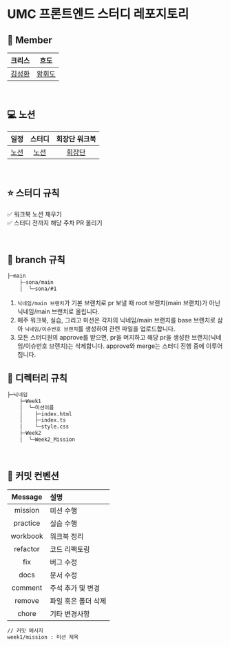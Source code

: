 # UMC 프론트엔드 스터디 레포지토리

## 👥 Member

|                 크리스                 |                   흐도                    |  
| :-----------------------------------: | :---------------------------------------: | 
| [김성환](https://github.com/kim10914) | [왕휘도](https://github.com/kingluminance) | 

<br/>

## 💻 노션

|                 일정                 |                   스터디                    |   회장단 워크북 |
| :-----------------------------------: | :---------------------------------------: | :---------------------------------------: | 
| [노션](https://www.notion.so/UMC-9-6f12971e2d1644f8bd2f7923870021d9) | [노션](https://www.notion.so/makeus-challenge/Web-26ab57f4596b8124a325f40bbedf268e) | [회장단](https://www.notion.so/makeus-challenge/265b57f4596b805c9847f6eebc5a60d0)|

<br/>

## ⭐️ 스터디 규칙

✅ 워크북 노션 채우기 <br />
✅ 스터디 전까지 해당 주차 PR 올리기

<br/>

## 🌳 branch 규칙

```bash
├─main
    ├─sona/main
    │  └─sona/#1
```

1. `닉네임/main 브랜치`가 기본 브랜치로 pr 보낼 때 root 브랜치(main 브랜치)가 아닌 닉네임/main 브랜치로 올립니다.
2. 매주 워크북, 실습, 그리고 미션은 각자의 닉네임/main 브랜치를 base 브랜치로 삼아 `닉네임/이슈번호 브랜치`를 생성하여 관련 파일을 업로드합니다.
3. 모든 스터디원의 approve를 받으면, pr을 머지하고 해당 pr을 생성한 브랜치(닉네임/이슈번호 브랜치)는 삭제합니다. approve와 merge는 스터디 진행 중에 이루어집니다.

## 📂 디렉터리 규칙

```bash
├─닉네임
    ├─Week1
    │  └─미션이름
    │    ├─index.html
    │    ├─index.ts
    │    └─style.css
    ├─Week2
    │  └─Week2_Mission
```

<br/>

## 🔖 커밋 컨벤션

| Message  | 설명                |
| :------: | :------------------ |
| mission  | 미션 수행           |
| practice | 실습 수행           |
| workbook | 워크북 정리         |
| refactor | 코드 리팩토링       |
|   fix    | 버그 수정           |
|   docs   | 문서 수정           |
| comment  | 주석 추가 및 변경   |
|  remove  | 파일 혹은 폴더 삭제 |
|  chore   | 기타 변경사항       |

```bash
// 커밋 메시지
week1/mission : 미션 제목
```
